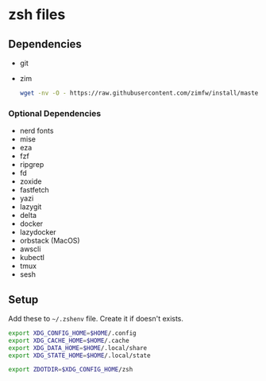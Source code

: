 # zsh files

## Dependencies

- git

- zim

    ```sh
    wget -nv -O - https://raw.githubusercontent.com/zimfw/install/master/install.zsh | zsh
    ```

### Optional Dependencies

- nerd fonts
- mise
- eza
- fzf
- ripgrep
- fd
- zoxide
- fastfetch
- yazi
- lazygit
- delta
- docker
- lazydocker
- orbstack (MacOS)
- awscli
- kubectl
- tmux
- sesh

## Setup

Add these to `~/.zshenv` file. Create it if doesn't exists.

```sh
export XDG_CONFIG_HOME=$HOME/.config
export XDG_CACHE_HOME=$HOME/.cache
export XDG_DATA_HOME=$HOME/.local/share
export XDG_STATE_HOME=$HOME/.local/state

export ZDOTDIR=$XDG_CONFIG_HOME/zsh
```
